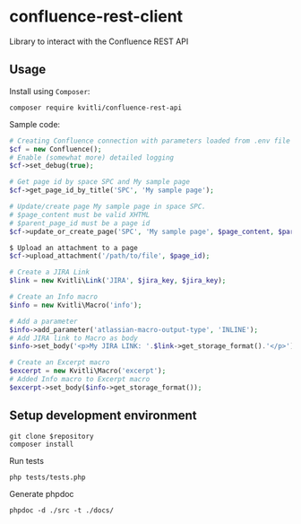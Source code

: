 # confluence-rest-client
Library to interact with the Confluence REST API

## Usage
Install using `Composer`:
```
composer require kvitli/confluence-rest-api
```
Sample code:
```php
# Creating Confluence connection with parameters loaded from .env file
$cf = new Confluence();
# Enable (somewhat more) detailed logging
$cf->set_debug(true);

# Get page id by space SPC and My sample page
$cf->get_page_id_by_title('SPC', 'My sample page');

# Update/create page My sample page in space SPC.
# $page_content must be valid XHTML
# $parent_page_id must be a page id
$cf->update_or_create_page('SPC', 'My sample page', $page_content, $parent_page_id);

$ Upload an attachment to a page
$cf->upload_attachment('/path/to/file', $page_id);

# Create a JIRA Link
$link = new Kvitli\Link('JIRA', $jira_key, $jira_key);

# Create an Info macro
$info = new Kvitli\Macro('info');

# Add a parameter
$info->add_parameter('atlassian-macro-output-type', 'INLINE');
# Add JIRA link to Macro as body
$info->set_body('<p>My JIRA LINK: '.$link->get_storage_format().'</p>');

# Create an Excerpt macro
$excerpt = new Kvitli\Macro('excerpt');
# Added Info macro to Excerpt macro
$excerpt->set_body($info->get_storage_format());

```

## Setup development environment

```
git clone $repository
composer install
```
Run tests
```
php tests/tests.php
```
Generate phpdoc
```
phpdoc -d ./src -t ./docs/
```
